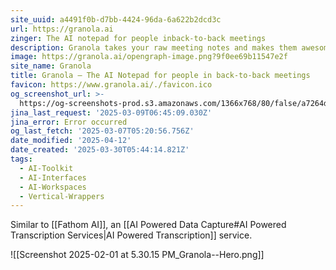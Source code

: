 ```yaml
---
site_uuid: a4491f0b-d7bb-4424-96da-6a622b2dcd3c
url: https://granola.ai
zinger: The AI notepad for people inback-to-back meetings
description: Granola takes your raw meeting notes and makes them awesome
image: https://granola.ai/opengraph-image.png?9f0ee69b11547e2f
site_name: Granola
title: Granola — The AI Notepad for people in back-to-back meetings
favicon: https://www.granola.ai/./favicon.ico
og_screenshot_url: >-
  https://og-screenshots-prod.s3.amazonaws.com/1366x768/80/false/a7264d3a74e0d2f4336e24c24afcd6e0cf36ac3b03c382d057f70e58316de813.jpeg
jina_last_request: '2025-03-09T06:45:09.030Z'
jina_error: Error occurred
og_last_fetch: '2025-03-07T05:20:56.756Z'
date_modified: '2025-04-12'
date_created: '2025-03-30T05:44:14.821Z'
tags:
  - AI-Toolkit
  - AI-Interfaces
  - AI-Workspaces
  - Vertical-Wrappers
---
```


















































































Similar to [[Fathom AI]], an [[AI Powered Data Capture#AI Powered Transcription Services|AI Powered Transcription]] service.


![[Screenshot 2025-02-01 at 5.30.15 PM_Granola--Hero.png]]
